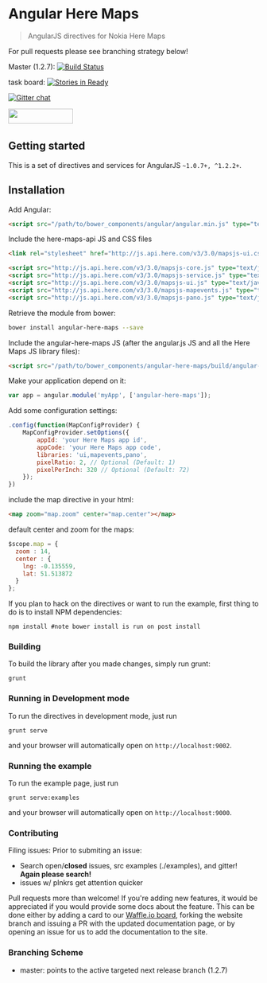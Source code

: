 # Angular Here Maps

> AngularJS directives for Nokia Here Maps

For pull requests please see branching strategy below! 

Master (1.2.7): [![Build Status](https://travis-ci.org/lukemarsh/angular-here-maps.svg?branch=master)](https://travis-ci.org/lukemarsh/angular-here-maps)

task board: [![Stories in Ready](https://badge.waffle.io/lukeamarsh/angular-here-maps.png?label=ready&title=Ready)](https://waffle.io/lukemarsh/angular-here-maps)

[![Gitter chat](https://badges.gitter.im/lukemarsh/angular-here-maps.svg)](https://gitter.im/lukemarsh/angular-here-maps)

<img src="http://benschwarz.github.io/bower-badges/badge@2x.png?pkgname=angular-here-maps" width="130" height="30">&nbsp;

## Getting started
This is a set of directives and services for AngularJS `~1.0.7+, ^1.2.2+`.

## Installation
Add Angular:

```html
<script src="/path/to/bower_components/angular/angular.min.js" type="text/javascript"></script>
```

Include the here-maps-api JS and CSS files

```html
<link rel="stylesheet" href="http://js.api.here.com/v3/3.0/mapsjs-ui.css" />

<script src="http://js.api.here.com/v3/3.0/mapsjs-core.js" type="text/javascript" charset="utf-8"></script>
<script src="http://js.api.here.com/v3/3.0/mapsjs-service.js" type="text/javascript" charset="utf-8"></script>
<script src="http://js.api.here.com/v3/3.0/mapsjs-ui.js" type="text/javascript" charset="utf-8"></script>
<script src="http://js.api.here.com/v3/3.0/mapsjs-mapevents.js" type="text/javascript" charset="utf-8"></script>
<script src="http://js.api.here.com/v3/3.0/mapsjs-pano.js" type="text/javascript" charset="utf-8"></script>
```


Retrieve the module from bower:

```sh
bower install angular-here-maps --save
```

Include the angular-here-maps JS (after the angular.js JS and all the Here Maps JS library files):

```html
<script src="/path/to/bower_components/angular-here-maps/build/angular-here-maps.min.js" type="text/javascript"></script>
```

Make your application depend on it:
```js
var app = angular.module('myApp', ['angular-here-maps']);
```

Add some configuration settings:
```js
.config(function(MapConfigProvider) {
    MapConfigProvider.setOptions({
        appId: 'your Here Maps app id',
        appCode: 'your Here Maps app code',
        libraries: 'ui,mapevents,pano',
        pixelRatio: 2, // Optional (Default: 1)
        pixelPerInch: 320 // Optional (Default: 72)
    });
})
```

include the map directive in your html:
```html
<map zoom="map.zoom" center="map.center"></map>
```

default center and zoom for the maps:
```js
$scope.map = {
  zoom : 14,
  center : { 
    lng: -0.135559,
    lat: 51.513872
  }
};
```

If you plan to hack on the directives or want to run the example, first thing to do is to install NPM dependencies:

```shell
npm install #note bower install is run on post install 
```

### Building
To build the library after you made changes, simply run grunt:

```shell
grunt
```

### Running in Development mode
To run the directives in development mode, just run

```shell
grunt serve
```

and your browser will automatically open on `http://localhost:9002`.

### Running the example
To run the example page, just run

```shell
grunt serve:examples
```

and your browser will automatically open on `http://localhost:9000`.

### Contributing

Filing issues: 
 Prior to submiting an issue:
- Search open/**closed** issues, src examples (./examples), and gitter! **Again please search!**
- issues w/ plnkrs get attention quicker

Pull requests more than welcome! If you're adding new features, it would be appreciated if you would provide some docs about the feature. 
This can be done either by adding a card to our [Waffle.io board](https://waffle.io/lukemarsh/angular-here-maps), forking the website 
branch and issuing a PR with the updated documentation page, or by opening an issue for us to add the documentation to the site.

### Branching Scheme

- master: points to the active targeted next release branch (1.2.7)
